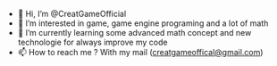 - 👋 Hi, I’m @CreatGameOfficial
- 👀 I’m interested in game, game engine programing and a lot of math
- 🌱 I’m currently learning some advanced math concept and new technologie for always improve my code
- 📫 How to reach me ? With my mail (creatgameoffical@gmail.com)
